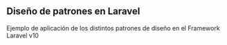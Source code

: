 ## Diseño de patrones en Laravel

Ejemplo de aplicación de los distintos patrones de diseño en el Framework Laravel v10
